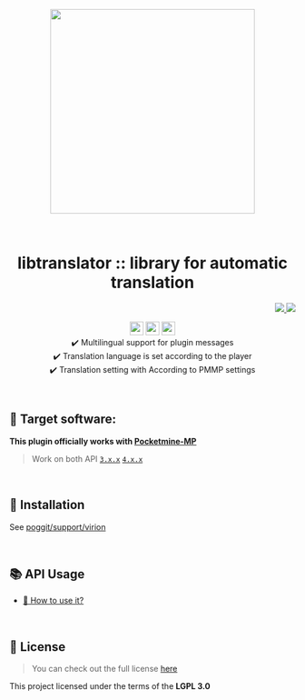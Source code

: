 <p align="center"> <img src="https://i.ibb.co/YfKHnVh/icon.png" width="360"> </p>
<br> <h1 align="center"> libtranslator :: library for automatic translation</h1>
<p align="right">  
  <a href="https://github.com/PresentKim/libtranslator/blob/main/README_KOR.md">  
    <img src="https://img.shields.io/static/v1?label=%ED%95%9C%EA%B5%AD%EC%96%B4&message=%EB%A1%9C+%EC%9D%BD%EA%B8%B0&labelColor=success">  
  </a>  
  <img src="https://views.whatilearened.today/views/github/PresentKim/libtranslator.svg">  
</p>  
<p align="center">  
  <img src="https://img.shields.io/github/stars/PresentKim/libtranslator?style=for-the-badge" height="24">  
  <img src="https://img.shields.io/github/license/PresentKim/libtranslator.svg?style=for-the-badge" height="24">  
  <a href="https://poggit.pmmp.io/ci/PresentKim/libtranslator/~">  
    <img src="https://poggit.pmmp.io/ci.shield/PresentKim/libtranslator/~?style=for-the-badge" height="24">   
  </a>  
  <br> ✔️ Multilingual support for plugin messages
  <br> ✔️ Translation language is set according to the player
  <br> ✔️ Translation setting with According to PMMP settings  
</p>  
  
<br>  
  
## :file_folder: Target software:  
**This plugin officially works with [**Pocketmine-MP**](https://github.com/pmmp/PocketMine-MP/)**
> Work on both API [`3.x.x`](https://github.com/pmmp/PocketMine-MP/tree/stable) [`4.x.x`](https://github.com/pmmp/PocketMine-MP/tree/master)  
  
<br>  
  
## :wrench: Installation
See [poggit/support/virion](https://github.com/poggit/support/blob/master/virion.md)
  
<br>  
  
## :books: API Usage
- [:book: How to use it?](https://github.com/PresentKim/libtranslator/blob/main/doc/eng/HowToUse.md)
  
<br>  
  
## :memo: License  
> You can check out the full license [here](https://github.com/PresentKim/libtranslator/blob/main/LICENSE)  
  
This project licensed under the terms of the **LGPL 3.0**  
